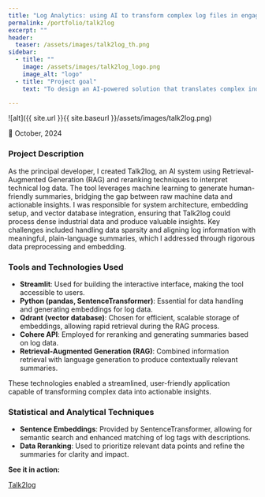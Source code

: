 ```yaml
---
title: "Log Analytics: using AI to transform complex log files in engaging narratives"
permalink: /portfolio/talk2log
excerpt: ""
header:
  teaser: /assets/images/talk2log_th.png
sidebar:
  - title: ""
    image: /assets/images/talk2log_logo.png
    image_alt: "logo"
  - title: "Project goal"
    text: "To design an AI-powered solution that translates complex industrial control system logs into clear, accessible summaries for diverse stakeholders. The tool aimed to improve understanding, response times, and decision-making by making dense log data understandable to operators, managers, and executives."

---
```


![alt]({{ site.url }}{{ site.baseurl }}/assets/images/talk2log.png)

📅 October, 2024

### Project Description
As the principal developer, I created Talk2log, an AI system using Retrieval-Augmented Generation (RAG) and reranking techniques to interpret technical log data. The tool leverages machine learning to generate human-friendly summaries, bridging the gap between raw machine data and actionable insights. I was responsible for system architecture, embedding setup, and vector database integration, ensuring that Talk2log could process dense industrial data and produce valuable insights. Key challenges included handling data sparsity and aligning log information with meaningful, plain-language summaries, which I addressed through rigorous data preprocessing and embedding.

### Tools and Technologies Used
- **Streamlit**: Used for building the interactive interface, making the tool accessible to users.
- **Python (pandas, SentenceTransformer)**: Essential for data handling and generating embeddings for log data.
- **Qdrant (vector database)**: Chosen for efficient, scalable storage of embeddings, allowing rapid retrieval during the RAG process.
- **Cohere API**: Employed for reranking and generating summaries based on log data.
- **Retrieval-Augmented Generation (RAG)**: Combined information retrieval with language generation to produce contextually relevant summaries.

These technologies enabled a streamlined, user-friendly application capable of transforming complex data into actionable insights.

### Statistical and Analytical Techniques
- **Sentence Embeddings**: Provided by SentenceTransformer, allowing for semantic search and enhanced matching of log tags with descriptions.
- **Data Reranking**: Used to prioritize relevant data points and refine the summaries for clarity and impact.


**See it in action:**

[Talk2log](https://talk2log.streamlit.app/)
